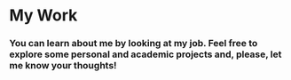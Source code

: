 # My Work
### You can learn about me by looking at my job. Feel free to explore some personal and academic projects and, please, let me know your thoughts!
